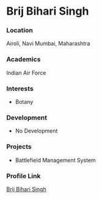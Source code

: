 # Brij Bihari Singh

### Location

Airoli, Navi Mumbai, Maharashtra

### Academics

Indian Air Force

### Interests

- Botany

### Development

- No Development

### Projects

- Battlefield Management System

### Profile Link

[Brij Bihari Singh](https://github.com/bbs22)
